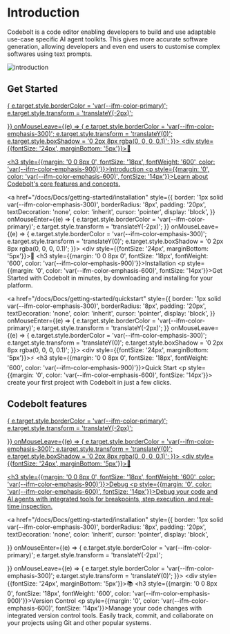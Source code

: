 # Introduction

Codebolt is a code editor enabling developers to build and use adaptable use-case specific AI agent toolkits. This gives more accurate software generation, allowing developers and even end users to customise complex softwares using text prompts.


![introduction](/application/introduction.png)


## Get Started

<div style={{
  display: 'grid',
  gridTemplateColumns: 'repeat(2, 1fr)',
  gap: '20px',
  margin: '20px 0'
}}>
  <a href="#" style={{
    border: '1px solid var(--ifm-color-emphasis-300)',
    borderRadius: '8px',
    padding: '20px',
    textDecoration: 'none',
    color: 'inherit',
    cursor: 'pointer',
    display: 'block',
  }}
  onMouseEnter={(e) => {
    e.target.style.borderColor = 'var(--ifm-color-primary)';
    e.target.style.transform = 'translateY(-2px)';
 
  }}
  onMouseLeave={(e) => {
    e.target.style.borderColor = 'var(--ifm-color-emphasis-300)';
    e.target.style.transform = 'translateY(0)';
    e.target.style.boxShadow = '0 2px 8px rgba(0, 0, 0, 0.1)';
  }}>
    <div style={{fontSize: '24px', marginBottom: '5px'}}>📄</div>
    <h3 style={{margin: '0 0 8px 0', fontSize: '18px', fontWeight: '600', color: 'var(--ifm-color-emphasis-900)'}}>Introduction</h3>
    <p style={{margin: '0', color: 'var(--ifm-color-emphasis-600)', fontSize: '14px'}}>Learn about Codebolt's core features and concepts.</p>
  </a>
  
  <a href="/docs/Docs/getting-started/installation" style={{
    border: '1px solid var(--ifm-color-emphasis-300)',
    borderRadius: '8px',
    padding: '20px',
    textDecoration: 'none',
    color: 'inherit',
    cursor: 'pointer',
    display: 'block',
  }}
  onMouseEnter={(e) => {
    e.target.style.borderColor = 'var(--ifm-color-primary)';
    e.target.style.transform = 'translateY(-2px)';
  }}
  onMouseLeave={(e) => {
    e.target.style.borderColor = 'var(--ifm-color-emphasis-300)';
    e.target.style.transform = 'translateY(0)';
    e.target.style.boxShadow = '0 2px 8px rgba(0, 0, 0, 0.1)';
  }}>
    <div style={{fontSize: '24px', marginBottom: '5px'}}>💾</div>
    <h3 style={{margin: '0 0 8px 0', fontSize: '18px', fontWeight: '600', color: 'var(--ifm-color-emphasis-900)'}}>Installation</h3>
    <p style={{margin: '0', color: 'var(--ifm-color-emphasis-600)', fontSize: '14px'}}>Get Started with Codebolt in minutes, by downloading and installing for your platform.</p>
  </a>

<a href="/docs/Docs/getting-started/quickstart" style={{
    border: '1px solid var(--ifm-color-emphasis-300)',
    borderRadius: '8px',
    padding: '20px',
    textDecoration: 'none',
    color: 'inherit',
    cursor: 'pointer',
    display: 'block',
  }}
  onMouseEnter={(e) => {
    e.target.style.borderColor = 'var(--ifm-color-primary)';
    e.target.style.transform = 'translateY(-2px)';
  }}
  onMouseLeave={(e) => {
    e.target.style.borderColor = 'var(--ifm-color-emphasis-300)';
    e.target.style.transform = 'translateY(0)';
    e.target.style.boxShadow = '0 2px 8px rgba(0, 0, 0, 0.1)';
  }}>
    <div style={{fontSize: '24px', marginBottom: '5px'}}>⚡</div>
    <h3 style={{margin: '0 0 8px 0', fontSize: '18px', fontWeight: '600', color: 'var(--ifm-color-emphasis-900)'}}>Quick Start</h3>
    <p style={{margin: '0', color: 'var(--ifm-color-emphasis-600)', fontSize: '14px'}}> create your first project with Codebolt in just a few clicks.</p>
  </a>

</div>




## Codebolt features

<div style={{
  display: 'grid',
  gridTemplateColumns: 'repeat(2, 1fr)',
  gap: '20px',
  margin: '20px 0'
}}>
  <a href="#" style={{
    border: '1px solid var(--ifm-color-emphasis-300)',
    borderRadius: '8px',
    padding: '20px',
    textDecoration: 'none',
    color: 'inherit',
    cursor: 'pointer',
    display: 'block',
  }}
  onMouseEnter={(e) => {
    e.target.style.borderColor = 'var(--ifm-color-primary)';
    e.target.style.transform = 'translateY(-2px)';
 
  }}
  onMouseLeave={(e) => {
    e.target.style.borderColor = 'var(--ifm-color-emphasis-300)';
    e.target.style.transform = 'translateY(0)';
    e.target.style.boxShadow = '0 2px 8px rgba(0, 0, 0, 0.1)';
  }}>
    <div style={{fontSize: '24px', marginBottom: '5px'}}>🐞</div>
    <h3 style={{margin: '0 0 8px 0', fontSize: '18px', fontWeight: '600', color: 'var(--ifm-color-emphasis-900)'}}>Debug</h3>
    <p style={{margin: '0', color: 'var(--ifm-color-emphasis-600)', fontSize: '14px'}}>Debug your code and AI agents with integrated tools for breakpoints, step execution, and real-time inspection.</p>
  </a>
  
  <a href="/docs/Docs/getting-started/installation" style={{
    border: '1px solid var(--ifm-color-emphasis-300)',
    borderRadius: '8px',
    padding: '20px',
    textDecoration: 'none',
    color: 'inherit',
    cursor: 'pointer',
    display: 'block',
   
  }}
  onMouseEnter={(e) => {
    e.target.style.borderColor = 'var(--ifm-color-primary)';
    e.target.style.transform = 'translateY(-2px)';
 
  }}
  onMouseLeave={(e) => {
    e.target.style.borderColor = 'var(--ifm-color-emphasis-300)';
    e.target.style.transform = 'translateY(0)';
  }}>
    <div style={{fontSize: '24px', marginBottom: '5px'}}>📚</div>
    <h3 style={{margin: '0 0 8px 0', fontSize: '18px', fontWeight: '600', color: 'var(--ifm-color-emphasis-900)'}}>Version Control</h3>
    <p style={{margin: '0', color: 'var(--ifm-color-emphasis-600)', fontSize: '14px'}}>Manage your code changes with integrated version control tools. Easily track, commit, and collaborate on your projects using Git and other popular systems.</p>
  </a>

</div>





